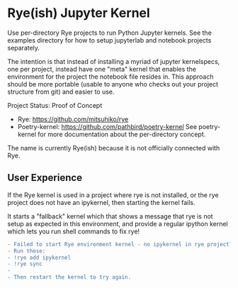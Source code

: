 # Rye(ish) Jupyter Kernel

Use per-directory Rye projects to run Python Jupyter kernels. See the examples
directory for how to setup jupyterlab and notebook projects separately.

The intention is that instead of installing a myriad of jupyter kernelspecs,
one per project, instead have one "meta" kernel that enables the environment
for the project the notebook file resides in. This approach should be more
portable (usable to anyone who checks out your project structure from git) and
easier to use.

Project Status: Proof of Concept

* Rye: https://github.com/mitsuhiko/rye
* Poetry-kernel: https://github.com/pathbird/poetry-kernel
  See poetry-kernel for more documentation about the per-directory concept.

The name is currently Rye(ish) because it is not officially connected with Rye.

## User Experience

If the Rye kernel is used in a project where rye is not installed, or
the rye project does not have an ipykernel, then starting the kernel fails.

It starts a "fallback" kernel which that shows a message that rye is not setup
as expected in this environment, and provide a regular ipython kernel which
lets you run shell commands to fix rye!

```diff
- Failed to start Rye environment kernel - no ipykernel in rye project?
- Run these:
- !rye add ipykernel
- !rye sync
- 
- Then restart the kernel to try again.
```
